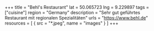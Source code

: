 +++
title = "Behl's Restaurant"
lat = 50.065723
lng = 9.229897
tags = ["cuisine"]
region = "Germany"
description = "Sehr gut geführtes Restaurant mit regionalen Spezialitäten"
urls = "https://www.behl.de"
resources = [
    { src = "*.jpeg", name = "images" }
]
+++